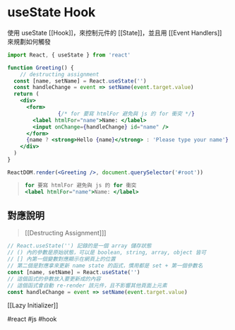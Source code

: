 # useState Hook
使用 useState [[Hook]]，來控制元件的 [[State]]，並且用 [[Event Handlers]] 來規劃如何觸發

```jsx
import React, { useState } from 'react'
```

```jsx
function Greeting() {
	// destructing assignment
  const [name, setName] = React.useState('')
  const handleChange = event => setName(event.target.value)
  return (
    <div>
      <form>
				{/* for 要寫 htmlFor 避免與 js 的 for 衝突 */}
        <label htmlFor="name">Name: </label>
        <input onChange={handleChange} id="name" />
      </form>
      {name ? <strong>Hello {name}</strong> : 'Please type your name'}
    </div>
  )
}

ReactDOM.render(<Greeting />, document.querySelector('#root'))
```
>```jsx
>for 要寫 htmlFor 避免與 js 的 for 衝突
><label htmlFor="name">Name: </label>
>```
## 對應說明
>[[Destructing Assignment]]]
```jsx
// React.useState('') 記錄的是一個 array 儲存狀態
// () 內的參數是原始狀態，可以是 boolean, string, array, object 皆可
// [] 內第一個變數對應顯示在網頁上的位置
// 第二個是對應拿來更新 name state 的函式，慣用都是 set + 第一個參數名
const [name, setName] = React.useState('')
// 這個函式的參數放入要更新成的內容
// 這個函式會自動 re-render 該元件，且不影響其他頁面上元素
const handleChange = event => setName(event.target.value)
```
[[Lazy Initializer]]


#react #js #hook